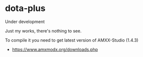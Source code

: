 # dota-plus
Under development

Just my works, there's nothing to see.

To compile it you need to get latest version of AMXX-Studio (1.4.3)

- https://www.amxmodx.org/downloads.php

